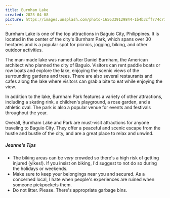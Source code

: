 ```yaml
---
title: Burnham Lake
created: 2023-04-08
picture: https://images.unsplash.com/photo-1656339129844-1b4b3cff774c?ixlib=rb-4.0.3&ixid=MnwxMjA3fDB8MHxwaG90by1wYWdlfHx8fGVufDB8fHx8&auto=format&fit=crop&w=1035&q=80
---
```


<p class="card-text">
Burnham Lake is one of the top attractions in Baguio City, Philippines. It is located in the center of the city's Burnham Park, which spans over 30 hectares and is a popular spot for picnics, jogging, biking, and other outdoor activities.
</p>

<p class="card-text">
The man-made lake was named after Daniel Burnham, the American architect who planned the city of Baguio. Visitors can rent paddle boats or row boats and explore the lake, enjoying the scenic views of the surrounding gardens and trees. There are also several restaurants and cafes along the lake where visitors can grab a bite to eat while enjoying the view.
</p>

<p class="card-text">
In addition to the lake, Burnham Park features a variety of other attractions, including a skating rink, a children's playground, a rose garden, and a athletic oval. The park is also a popular venue for events and festivals throughout the year. 
</p>

<p class="card-text">
Overall, Burnham Lake and Park are must-visit attractions for anyone traveling to Baguio City. They offer a peaceful and scenic escape from the hustle and bustle of the city, and are a great place to relax and unwind.
</p>

<div class="tips-section">
    <h5 style="font-style: italic;">Jeanne's Tips</h5>
    <ul>
        <li>The biking areas can be <em>very</em> crowded so there's a high risk of getting injured (yikes!). If you insist on biking, I'd suggest to not do so during the holidays or weekends.</li>
        <li>Make sure to keep your belongings near you and secured. As a concerned local, I hate when people's experiences are ruined when someone pickpockets them.</li>
        <li>Do not litter. Please. There's appropriate garbage bins.</li>
    </ul>
</div>